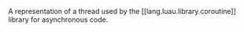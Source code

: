 
A representation of a thread used by the [[lang.luau.library.coroutine]] library for asynchronous code.